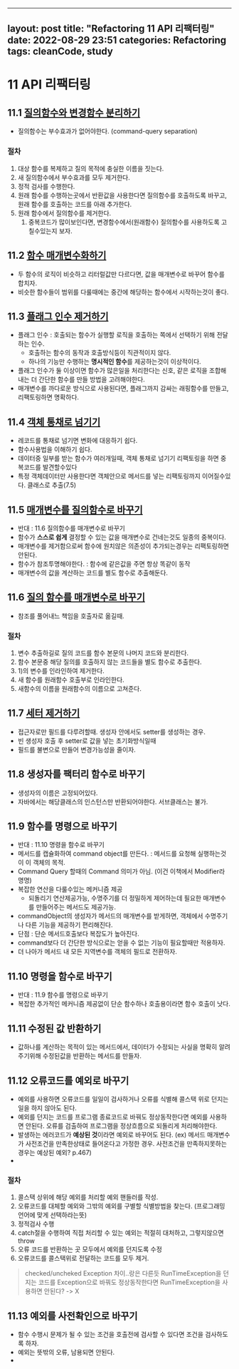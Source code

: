 
---
layout: post
title: "Refactoring 11 API 리팩터링"
date: 2022-08-29 23:51
categories: Refactoring
tags: cleanCode, study
---

# 11 API 리팩터링

## 11.1 [질의함수와 변경함수 분리하기]()
- 질의함수는 부수효과가 없어야한다. (command-query separation)

### 절차
1. 대상 함수를 복제하고 질의 목적에 충실한 이름을 짓는다.
2. 새 질의함수에서 부수효과를 모두 제거한다.
3. 정적 검사를 수행한다.
4. 원래 함수를 수행하는곳에서 반환값을 사용한다면 질의함수를 호출하도록 바꾸고, 원래 함수를 호출하는 코드를 아래 추가한다. 
5. 원래 함수에서 질의함수를 제거한다.
   1. 중복코드가 많이보인다면, 변경함수에서(원래함수) 질의함수를 사용하도록 고칠수있는지 보자.

## 11.2 [함수 매개변수화하기]()
- 두 함수의 로직이 비슷하고 리터럴값만 다르다면, 값을 매개변수로 바꾸어 함수를 합치자.
- 비슷한 함수들이 범위를 다룰때에는 중간에 해당하는 함수에서 시작하는것이 좋다.
## 11.3 [플래그 인수 제거하기]()
- 플래그 인수 : 호출되는 함수가 실행할 로직을 호출하는 쪽에서 선택하기 위해 전달하는 인수.
  - 호출하는 함수의 동작과 호출방식등이 직관적이지 않다.
  - 하나의 기능만 수행하는 **명시적인 함수**를 제공하는것이 이상적이다.
- 플래그 인수가 둘 이상이면 함수가 많은일을 처리한다는 신호, 같은 로직을 조합해내는 더 간단한 함수를 만들 방법을 고려해야한다.
- 매개변수를 까다로운 방식으로 사용된다면, 플래그까지 감싸는 래핑함수를 만들고, 리팩토링하면 명확하다.

## 11.4 [객체 통채로 넘기기]()
- 레코드를 통채로 넘기면 변화에 대응하기 쉽다.
- 함수사용법을 이해하기 쉽다.
- 데이터중 일부를 받는 함수가 여러개일때, 객체 통채로 넘기기 리팩토링을 하면 중복코드를 발견할수있다
- 특정 객체데이터만 사용한다면 객체안으로 메서드를 넣는 리팩토링까지 이어질수있다. 클래스로 추출(7.5)

## 11.5 [매개변수를 질의함수로 바꾸기]()
- 반대 :  11.6 질의함수를 매개변수로 바꾸기
- 함수가 **스스로 쉽게** 결정할 수 있는 값을 매개변수로 건네는것도 일종의 중복이다.
- 매개변수를 제거함으로써 함수에 원치않은 의존성이 추가되는경우는 리팩토링하면 안된다.
- 함수가 참조투명해야한다. : 함수에 같은값을 주면 항상 똑같이 동작
- 매개변수의 값을 계산하는 코드를 별도 함수로 추출해둔다.
  
## 11.6 [질의 함수를 매개변수로 바꾸기]()
- 참조를 풀어내느 책임을 호출자로 옮길때.
### 절차
1. 변수 추출하길로 질의 코드를 함수 본문의 나머지 코드와 분리한다.
2. 함수 본문중 해당 질의를 호출하지 않는 코드들을 별도 함수로 추출한다.
3. 1)의 변수를 인라인하여 제거한다.
4. 새 함수를 원래함수 호출부로 인라인한다.
5. 새함수의 이름을 원래함수의 이름으로 고쳐준다.

## 11.7 [세터 제거하기]()
- 접근자로만 필드를 다루려할때. 생성자 안에서도 setter를 생성하는 경우.
- 빈 생성자 호출 후 setter로 값을 넣는 초기화방식일때
- 필드를 불변으로 만들어 변경가능성을 줄이자.
  
## 11.8 생성자를 팩터리 함수로 바꾸기
- 생성자의 이름은 고정되어있다.
- 자바에서는 해당클래스의 인스턴스만 반환되어야한다. 서브클래스는 불가.

## 11.9 함수를 명령으로 바꾸기
- 반대 : 11.10 명령을 함수로 바꾸기
- 메서드를 캡슐화하여 command object를 만든다. : 메서드를 요청해 실행하는것이 이 객체의 목적.
- Command Query 할때의 Command 의미가 아님. (이건 이책에서 Modifier라 명명)
- 복잡한 연산을 다룰수있는 메커니즘 제공
  - 되돌리기 연산제공가능, 수명주기를 더 정밀하게 제어하는데 필요한 매개변수를 만들어주는 메서드도 제공가능. 
- commandObject의 생성자가 메서드의 매개변수를 받게하면, 객체에서 수명주기나 다른 기능을 제공하기 편리해진다.
- 단점 : 단순 메서드호출보다 복잡도가 높아진다.
- command보다 더 간단한 방식으로는 얻을 수 없는 기능이 필요할때만 적용하자.
- 더 나아가 메서드 내 모든 지역변수를 객체의 필드로 전환하자.

## 11.10 명령을 함수로 바꾸기
- 반대 : 11.9 함수를 명령으로 바꾸기
- 복잡한 추가적인 메커니즘 제공없이 단순 함수하나 호출용이라면 함수 호출이 낫다.

## 11.11 수정된 값 반환하기
- 값하나를 계산하는 목적이 있는 메서드에서, 데이터가 수정되는 사실을 명확히 알려주기위해 수정된값을 반환하는 메서드를 만들자.
  
## 11.12 오류코드를 예외로 바꾸기
- 예외를 사용하면 오류코드를 일일이 검사하거나 오류를 식별해 콜스택 위로 던지는 일을 하지 않아도 된다.
- 예외를 던지는 코드를 프로그램 종료코드로 바꿔도 정상동작한다면 예외를 사용하면 안된다. 오류를 검출하여 프로그램을 정상흐름으로 되돌리게 처리해야한다.
- 발생하는 에러코드가 **예상된 것**이라면 예외로 바꾸어도 된다. (ex) 메서드 매개변수가 사전조건을 만족한상태로 들어온다고 가정한 경우. 사전조건을 만족하지못하는 경우는 예상된 예외? p.467)
- 
### 절차
1. 콜스택 상위에 해당 예외를 처리할 예외 핸들러를 작성.
2. 오류코드를 대체할 예외와 그밖의 예외를 구별할 식별방법을 찾는다. (프로그래밍 언어에 맞게 선택하라는뜻)
3. 정적검사 수행
4. catch절을 수행하여 직접 처리할 수 있는 예외는 적절히 대처하고, 그렇지않으면 throw
5. 오류 코드를 반환하는 곳 모두에서 예외를 던지도록 수정
6. 오류코드를 콜스택위로 전달하는 코드를 모두 제거.

> checked/uncheked Exception 차이..랑은 다른듯
> RunTimeException을 던지는 코드를 Exception으로 바꿔도 정상동작한다면 RunTimeException을 사용하면 안된다? -> X


## 11.13 예외를 사전확인으로 바꾸기
- 함수 수행시 문제가 될 수 있는 조건을 호출전에 검사할 수 있다면 조건을 검사하도록 하자.
- 예외는 뜻밖의 오류, 남용되면 안된다.
- 

